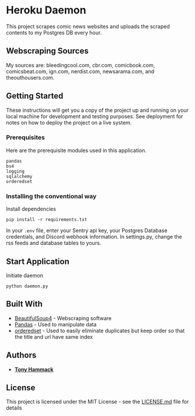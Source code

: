 # Heroku Daemon

This project scrapes comic news websites and uploads the scraped contents to my Postgres DB every hour.

## Webscraping Sources
My sources are: bleedingcool.com, cbr.com, comicbook.com, comicsbeat.com, ign.com, nerdist.com, newsarama.com, and theouthousers.com.

## Getting Started

These instructions will get you a copy of the project up and running on
your local machine for development and testing purposes. See deployment
for notes on how to deploy the project on a live system.

### Prerequisites

Here are the prerequisite modules used in this application.
```
pandas
bs4
logging
sqlalchemy
orderedset
```

### Installing the conventional way


Install dependencies

```
pip install -r requirements.txt
```
In your `.env` file, enter your Sentry api key, your Postgres Database credentials, and Discord webhook information. In settings.py, change the rss feeds and database tables to yours.

## Start Application

Initiate daemon
```
python daemon.py
```

## Built With

* [BeautifulSoup4](https://www.crummy.com/software/BeautifulSoup/bs4/doc/) - Webscraping software
* [Pandas](https://pandas.pydata.org/pandas-docs/stable/) - Used to manipulate data
* [orderedset](http://orderedset.readthedocs.io/en/latest/orderedset.html) - Used to easily eliminate duplicates but keep order so that the title and url have same index

## Authors

* **[Tony Hammack](https://github.com/hammacktony/)**


## License

This project is licensed under the MIT License - see the 
[LICENSE.md](LICENSE.md) file for details
